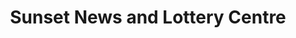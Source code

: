 ---
title: "Sunset News and Lottery Centre"
url: /geraldton/sunset-news-and-lottery-centre/
shop: Zeitungen
---